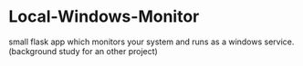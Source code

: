 # Local-Windows-Monitor
small flask app which monitors your system and runs as a windows service. (background study for an other project)

